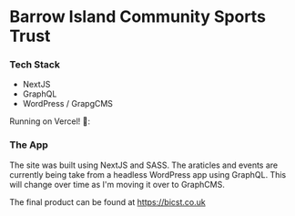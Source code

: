 # Barrow Island Community Sports Trust

### Tech Stack

 - NextJS
 - GraphQL
 - WordPress / GrapgCMS

Running on Vercel! 🥳:

### The App
The site was built using NextJS and SASS.
The araticles and events are currently being take from a headless WordPress app using GraphQL.
This will change over time as I'm moving it over to GraphCMS.

The final product can be found at https://bicst.co.uk
